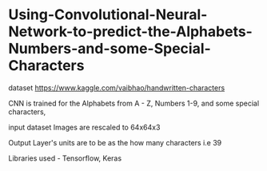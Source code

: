# Using-Convolutional-Neural-Network-to-predict-the-Alphabets-Numbers-and-some-Special-Characters

dataset https://www.kaggle.com/vaibhao/handwritten-characters


CNN is trained for the Alphabets from A - Z, Numbers 1-9, and some special characters,

input dataset Images are rescaled to 64x64x3

Output Layer's units are to be as the how many characters i.e 39

Libraries used - Tensorflow, Keras
